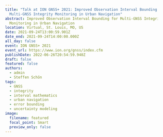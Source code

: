 ```yaml
---
title: "Talk at ION GNSS+ 2021: Improved Observation Interval Bounding for
  Multi-GNSS Integrity Monitoring in Urban Navigation"
abstract: Improved Observation Interval Bounding for Multi-GNSS Integrity
  Monitoring in Urban Navigation
location: Virtual, St. Louis, MO, US
date: 2021-09-24T13:00:59.901Z
date_end: 2021-09-24T14:00:00.000Z
all_day: false
event: ION GNSS+ 2021
event_url: https://www.ion.org/gnss/index.cfm
publishDate: 2022-06-26T20:54:59.940Z
draft: false
featured: false
authors:
  - admin
  - Steffen Schön
tags:
  - GNSS
  - integrity
  - interval mathematics
  - urban navigation
  - error bounding
  - uncertainty modeling
image:
  filename: featured
  focal_point: Smart
  preview_only: false
---
```

